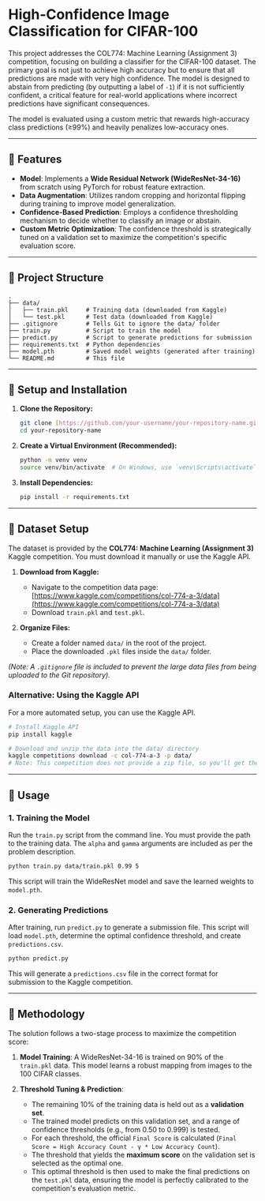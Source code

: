 # High-Confidence Image Classification for CIFAR-100

This project addresses the COL774: Machine Learning (Assignment 3) competition, focusing on building a classifier for the CIFAR-100 dataset. The primary goal is not just to achieve high accuracy but to ensure that all predictions are made with very high confidence. The model is designed to abstain from predicting (by outputting a label of `-1`) if it is not sufficiently confident, a critical feature for real-world applications where incorrect predictions have significant consequences.

The model is evaluated using a custom metric that rewards high-accuracy class predictions (≥99%) and heavily penalizes low-accuracy ones.

---

## 🚀 Features

* **Model**: Implements a **Wide Residual Network (WideResNet-34-16)** from scratch using PyTorch for robust feature extraction.
* **Data Augmentation**: Utilizes random cropping and horizontal flipping during training to improve model generalization.
* **Confidence-Based Prediction**: Employs a confidence thresholding mechanism to decide whether to classify an image or abstain.
* **Custom Metric Optimization**: The confidence threshold is strategically tuned on a validation set to maximize the competition's specific evaluation score.

---

## 📂 Project Structure

```
.
├── data/
│   ├── train.pkl     # Training data (downloaded from Kaggle)
│   └── test.pkl      # Test data (downloaded from Kaggle)
├── .gitignore        # Tells Git to ignore the data/ folder
├── train.py          # Script to train the model
├── predict.py        # Script to generate predictions for submission
├── requirements.txt  # Python dependencies
├── model.pth         # Saved model weights (generated after training)
└── README.md         # This file
```

---

## 🔧 Setup and Installation

1.  **Clone the Repository:**
    ```bash
    git clone [https://github.com/your-username/your-repository-name.git](https://github.com/your-username/your-repository-name.git)
    cd your-repository-name
    ```

2.  **Create a Virtual Environment (Recommended):**
    ```bash
    python -m venv venv
    source venv/bin/activate  # On Windows, use `venv\Scripts\activate`
    ```

3.  **Install Dependencies:**
    ```bash
    pip install -r requirements.txt
    ```

---

## 💾 Dataset Setup

The dataset is provided by the **COL774: Machine Learning (Assignment 3)** Kaggle competition. You must download it manually or use the Kaggle API.

1.  **Download from Kaggle:**
    * Navigate to the competition data page: [https://www.kaggle.com/competitions/col-774-a-3/data](https://www.kaggle.com/competitions/col-774-a-3/data)
    * Download `train.pkl` and `test.pkl`.

2.  **Organize Files:**
    * Create a folder named `data/` in the root of the project.
    * Place the downloaded `.pkl` files inside the `data/` folder.

*(Note: A `.gitignore` file is included to prevent the large data files from being uploaded to the Git repository).*

### Alternative: Using the Kaggle API

For a more automated setup, you can use the Kaggle API.

```bash
# Install Kaggle API
pip install kaggle

# Download and unzip the data into the data/ directory
kaggle competitions download -c col-774-a-3 -p data/
# Note: This competition does not provide a zip file, so you'll get the .pkl files directly.
```

---

## 📖 Usage

### 1. Training the Model

Run the `train.py` script from the command line. You must provide the path to the training data. The `alpha` and `gamma` arguments are included as per the problem description.

```bash
python train.py data/train.pkl 0.99 5
```

This script will train the WideResNet model and save the learned weights to `model.pth`.

### 2. Generating Predictions

After training, run `predict.py` to generate a submission file. This script will load `model.pth`, determine the optimal confidence threshold, and create `predictions.csv`.

```bash
python predict.py
```

This will generate a `predictions.csv` file in the correct format for submission to the Kaggle competition.

---

## 🔬 Methodology

The solution follows a two-stage process to maximize the competition score:

1.  **Model Training**: A WideResNet-34-16 is trained on 90% of the `train.pkl` data. This model learns a robust mapping from images to the 100 CIFAR classes.

2.  **Threshold Tuning & Prediction**:
    * The remaining 10% of the training data is held out as a **validation set**.
    * The trained model predicts on this validation set, and a range of confidence thresholds (e.g., from 0.50 to 0.999) is tested.
    * For each threshold, the official `Final Score` is calculated (`Final Score = High Accuracy Count - γ * Low Accuracy Count`).
    * The threshold that yields the **maximum score** on the validation set is selected as the optimal one.
    * This optimal threshold is then used to make the final predictions on the `test.pkl` data, ensuring the model is perfectly calibrated to the competition's evaluation metric.